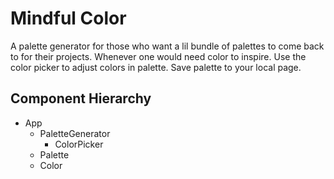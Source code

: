 # Mindful Color

A palette generator for those who want a lil bundle of palettes to come back to for their projects. Whenever one would need color to inspire. Use the color picker to adjust colors in palette. Save palette to your local page.

## Component Hierarchy

- App
  - PaletteGenerator
    - ColorPicker
  - Palette
  - Color
